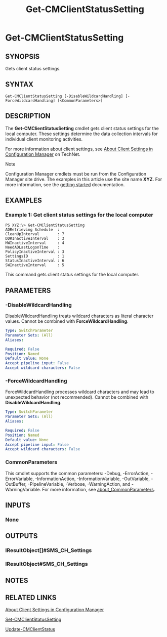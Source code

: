 ﻿---
description: Gets client status settings.
external help file: AdminUI.PS.ClientStatus.dll-Help.xml
Module Name: ConfigurationManager
ms.date: 05/02/2019
schema: 2.0.0
title: Get-CMClientStatusSetting
---

# Get-CMClientStatusSetting

## SYNOPSIS
Gets client status settings.

## SYNTAX

```
Get-CMClientStatusSetting [-DisableWildcardHandling] [-ForceWildcardHandling] [<CommonParameters>]
```

## DESCRIPTION
The **Get-CMClientStatusSetting** cmdlet gets client status settings for the local computer.
These settings determine the data collection intervals for individual client monitoring activities.

For more information about client settings, see [About Client Settings in Configuration Manager](/previous-versions/system-center/system-center-2012-R2/gg682067(v=technet.10)) on TechNet.

> [!NOTE]
> Configuration Manager cmdlets must be run from the Configuration Manager site drive.
> The examples in this article use the site name **XYZ**. For more information, see the
> [getting started](/powershell/sccm/overview) documentation.

## EXAMPLES

### Example 1: Get client status settings for the local computer
```
PS XYZ:\> Get-CMClientStatusSetting
ADRetrieving Schedule  :
CleanUpInterval        : 7
DDRInactiveInterval    : 3
HWInactiveInterval     : 4
NeedADLastLogonTime    :
PolicyInactiveInterval : 3
SettingsID             : 1
StatusInactiveInterval : 6
SWInactiveInterval     : 5
```

This command gets client status settings for the local computer.

## PARAMETERS

### -DisableWildcardHandling
DisableWildcardHandling treats wildcard characters as literal character values. Cannot be combined with **ForceWildcardHandling**.

```yaml
Type: SwitchParameter
Parameter Sets: (All)
Aliases:

Required: False
Position: Named
Default value: None
Accept pipeline input: False
Accept wildcard characters: False
```

### -ForceWildcardHandling
ForceWildcardHandling processes wildcard characters and may lead to unexpected behavior (not recommended). Cannot be combined with **DisableWildcardHandling**.

```yaml
Type: SwitchParameter
Parameter Sets: (All)
Aliases:

Required: False
Position: Named
Default value: None
Accept pipeline input: False
Accept wildcard characters: False
```

### CommonParameters
This cmdlet supports the common parameters: -Debug, -ErrorAction, -ErrorVariable, -InformationAction, -InformationVariable, -OutVariable, -OutBuffer, -PipelineVariable, -Verbose, -WarningAction, and -WarningVariable. For more information, see [about_CommonParameters](https://docs.microsoft.com/powershell/module/microsoft.powershell.core/about/about_commonparameters?view=powershell-7).

## INPUTS

### None

## OUTPUTS

### IResultObject[]#SMS_CH_Settings

### IResultObject#SMS_CH_Settings

## NOTES

## RELATED LINKS

[About Client Settings in Configuration Manager](/previous-versions/system-center/system-center-2012-R2/gg682067(v=technet.10))

[Set-CMClientStatusSetting](Set-CMClientStatusSetting.md)

[Update-CMClientStatus](Update-CMClientStatus.md)


